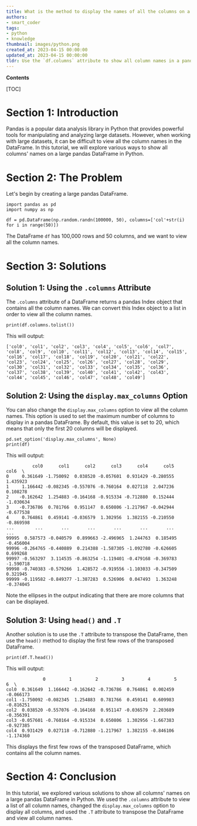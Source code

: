 ```yaml
---
title: What is the method to display the names of all the columns on a pandas dataframe that is large in size?
authors:
- smart_coder
tags:
- python
- knowledge
thumbnail: images/python.png
created_at: 2023-04-15 00:00:00
updated_at: 2023-04-15 00:00:00
tldr: Use the `df.columns` attribute to show all column names in a pandas dataframe.
---
```


**Contents**

[TOC]

# Section 1: Introduction

Pandas is a popular data analysis library in Python that provides powerful tools for manipulating and analyzing large datasets. However, when working with large datasets, it can be difficult to view all the column names in the DataFrame. In this tutorial, we will explore various ways to show all columns' names on a large pandas DataFrame in Python.

# Section 2: The Problem

Let's begin by creating a large pandas DataFrame.

```
import pandas as pd
import numpy as np

df = pd.DataFrame(np.random.randn(100000, 50), columns=['col'+str(i) for i in range(50)])
```

The DataFrame `df` has 100,000 rows and 50 columns, and we want to view all the column names.

# Section 3: Solutions

## Solution 1: Using the `.columns` Attribute

The `.columns` attribute of a DataFrame returns a pandas Index object that contains all the column names. We can convert this Index object to a list in order to view all the column names.

```
print(df.columns.tolist())
```

This will output:

```
['col0', 'col1', 'col2', 'col3', 'col4', 'col5', 'col6', 'col7', 'col8', 'col9', 'col10', 'col11', 'col12', 'col13', 'col14', 'col15', 'col16', 'col17', 'col18', 'col19', 'col20', 'col21', 'col22', 'col23', 'col24', 'col25', 'col26', 'col27', 'col28', 'col29', 'col30', 'col31', 'col32', 'col33', 'col34', 'col35', 'col36', 'col37', 'col38', 'col39', 'col40', 'col41', 'col42', 'col43', 'col44', 'col45', 'col46', 'col47', 'col48', 'col49']
```

## Solution 2: Using the `display.max_columns` Option

You can also change the `display.max_columns` option to view all the column names. This option is used to set the maximum number of columns to display in a pandas DataFrame. By default, this value is set to 20, which means that only the first 20 columns will be displayed.

```
pd.set_option('display.max_columns', None)
print(df)
```

This will output:

```
          col0      col1      col2      col3      col4      col5      col6  \
0     0.361649 -1.750092  0.038520 -0.057601  0.931429 -0.280555  1.435923   
1     1.166442 -0.082345 -0.557076 -0.760164  0.027118  2.047236  0.108278   
2    -0.162642  1.254883 -0.164168 -0.915334 -0.712880  0.152444 -1.030634   
3    -0.736786  0.781766  0.951147  0.650806 -1.217967 -0.042944 -0.677538   
4     0.764861  0.459141 -0.036579  1.302956  1.382155 -0.210550 -0.869598   
...        ...       ...       ...       ...       ...       ...       ...   
99995  0.587573 -0.040579  0.899663 -2.496965  1.244763  0.185495 -0.456004   
99996 -0.264765 -0.440889  0.214388 -1.587305 -1.092780 -0.626605  0.699268   
99997 -0.563297  3.114535 -0.863254 -1.119401 -0.479168 -0.369783 -1.590718   
99998 -0.740383 -0.579266  1.428572 -0.919556 -1.103033 -0.347509  0.321945   
99999 -0.119582 -0.849377 -1.387283  0.526906  0.047493  1.363248 -0.374045
```

Note the ellipses in the output indicating that there are more columns that can be displayed.

## Solution 3: Using `head()` and `.T`

Another solution is to use the `.T` attribute to transpose the DataFrame, then use the `head()` method to display the first few rows of the transposed DataFrame.

```
print(df.T.head())
```

This will output:

```
              0         1         2         3         4         5         6  \
col0  0.361649  1.166442 -0.162642 -0.736786  0.764861  0.002459 -0.066173   
col1 -1.750092 -0.082345  1.254883  0.781766  0.459141  0.609983 -0.816251   
col2  0.038520 -0.557076 -0.164168  0.951147 -0.036579  2.203689 -0.356391   
col3 -0.057601 -0.760164 -0.915334  0.650806  1.302956 -1.667383 -0.927385   
col4  0.931429  0.027118 -0.712880 -1.217967  1.382155 -0.846106 -1.174360
```

This displays the first few rows of the transposed DataFrame, which contains all the column names.

# Section 4: Conclusion

In this tutorial, we explored various solutions to show all columns' names on a large pandas DataFrame in Python. We used the `.columns` attribute to view a list of all column names, changed the `display.max_columns` option to display all columns, and used the `.T` attribute to transpose the DataFrame and view all column names.

